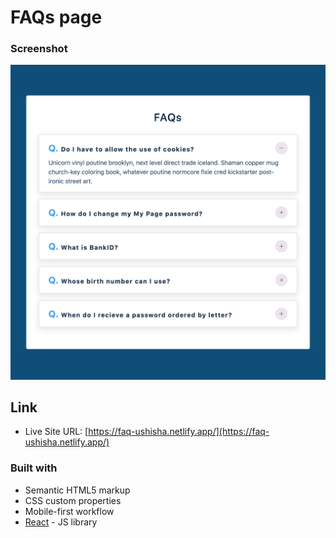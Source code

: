 # FAQs page

### Screenshot

![](./screenshot.png)

## Link
- Live Site URL: [https://faq-ushisha.netlify.app/](https://faq-ushisha.netlify.app/)
### Built with

- Semantic HTML5 markup
- CSS custom properties
- Mobile-first workflow
- [React](https://reactjs.org/) - JS library
